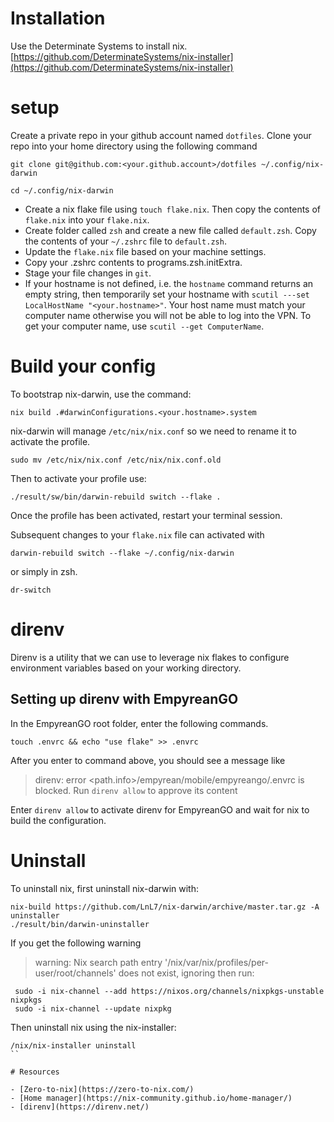 # Installation

Use the Determinate Systems to install nix.
[https://github.com/DeterminateSystems/nix-installer](https://github.com/DeterminateSystems/nix-installer)

# setup

Create a private repo in your github account named `dotfiles`.
Clone your repo into your home directory using the following command

```
git clone git@github.com:<your.github.account>/dotfiles ~/.config/nix-darwin
```

```
cd ~/.config/nix-darwin
```

- Create a nix flake file using `touch flake.nix`. Then copy the contents of `flake.nix` into your `flake.nix`.
- Create folder called `zsh` and create a new file called `default.zsh`. Copy the contents of your `~/.zshrc` file to `default.zsh`.
- Update the `flake.nix` file based on your machine settings.
- Copy your .zshrc contents to programs.zsh.initExtra.
- Stage your file changes in `git`.
- If your hostname is not defined, i.e. the `hostname` command returns an empty string, then temporarily set your hostname with `scutil ---set LocalHostName "<your.hostname>"`. Your host name must match your computer name otherwise you will not be able to log into the VPN. To get your computer name, use `scutil --get ComputerName`.

# Build your config

To bootstrap nix-darwin, use the command:

```
nix build .#darwinConfigurations.<your.hostname>.system
```

nix-darwin will manage `/etc/nix/nix.conf` so we need to rename it to activate the profile.

```
sudo mv /etc/nix/nix.conf /etc/nix/nix.conf.old
```

Then to activate your profile use:

```
./result/sw/bin/darwin-rebuild switch --flake .
```

Once the profile has been activated, restart your terminal session.

Subsequent changes to your `flake.nix` file can activated with

```
darwin-rebuild switch --flake ~/.config/nix-darwin
```

or simply in zsh.

```
dr-switch
```

# direnv

Direnv is a utility that we can use to leverage nix flakes to configure environment variables based
on your working directory.

## Setting up direnv with EmpyreanGO

In the EmpyreanGO root folder, enter the following commands.

```
touch .envrc && echo "use flake" >> .envrc
```

After you enter to command above, you should see a message like

> direnv: error <path.info>/empyrean/mobile/empyreango/.envrc is blocked. Run `direnv allow` to approve its content

Enter `direnv allow` to activate direnv for EmpyreanGO and wait for nix to build the configuration.

# Uninstall

To uninstall nix, first uninstall nix-darwin with:

```
nix-build https://github.com/LnL7/nix-darwin/archive/master.tar.gz -A uninstaller
./result/bin/darwin-uninstaller
```

If you get the following warning

> warning: Nix search path entry '/nix/var/nix/profiles/per-user/root/channels' does not exist, ignoring
> then run:

```
 sudo -i nix-channel --add https://nixos.org/channels/nixpkgs-unstable nixpkgs
 sudo -i nix-channel --update nixpkg
```

Then uninstall nix using the nix-installer:

```
/nix/nix-installer uninstall
``

# Resources

- [Zero-to-nix](https://zero-to-nix.com/)
- [Home manager](https://nix-community.github.io/home-manager/)
- [direnv](https://direnv.net/)
```
